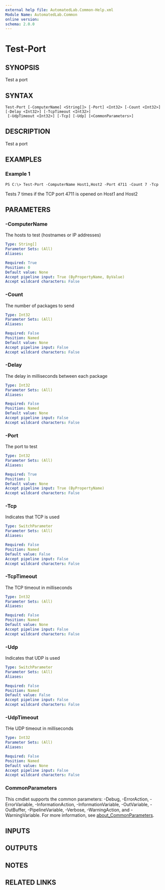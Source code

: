 ```yaml
---
external help file: AutomatedLab.Common-Help.xml
Module Name: AutomatedLab.Common
online version:
schema: 2.0.0
---
```


# Test-Port

## SYNOPSIS
Test a port

## SYNTAX

```
Test-Port [-ComputerName] <String[]> [-Port] <Int32> [-Count <Int32>] [-Delay <Int32>] [-TcpTimeout <Int32>]
 [-UdpTimeout <Int32>] [-Tcp] [-Udp] [<CommonParameters>]
```

## DESCRIPTION
Test a port

## EXAMPLES

### Example 1
```
PS C:\> Test-Port -ComputerName Host1,Host2 -Port 4711 -Count 7 -Tcp
```

Tests 7 times if the TCP port 4711 is opened on Host1 and Host2

## PARAMETERS

### -ComputerName
The hosts to test (hostnames or IP addresses)

```yaml
Type: String[]
Parameter Sets: (All)
Aliases:

Required: True
Position: 0
Default value: None
Accept pipeline input: True (ByPropertyName, ByValue)
Accept wildcard characters: False
```

### -Count
The number of packages to send

```yaml
Type: Int32
Parameter Sets: (All)
Aliases:

Required: False
Position: Named
Default value: None
Accept pipeline input: False
Accept wildcard characters: False
```

### -Delay
The delay in milliseconds between each package

```yaml
Type: Int32
Parameter Sets: (All)
Aliases:

Required: False
Position: Named
Default value: None
Accept pipeline input: False
Accept wildcard characters: False
```

### -Port
The port to test

```yaml
Type: Int32
Parameter Sets: (All)
Aliases:

Required: True
Position: 1
Default value: None
Accept pipeline input: True (ByPropertyName)
Accept wildcard characters: False
```

### -Tcp
Indicates that TCP is used

```yaml
Type: SwitchParameter
Parameter Sets: (All)
Aliases:

Required: False
Position: Named
Default value: False
Accept pipeline input: False
Accept wildcard characters: False
```

### -TcpTimeout
The TCP timeout in milliseconds

```yaml
Type: Int32
Parameter Sets: (All)
Aliases:

Required: False
Position: Named
Default value: None
Accept pipeline input: False
Accept wildcard characters: False
```

### -Udp
Indicates that UDP is used

```yaml
Type: SwitchParameter
Parameter Sets: (All)
Aliases:

Required: False
Position: Named
Default value: False
Accept pipeline input: False
Accept wildcard characters: False
```

### -UdpTimeout
THe UDP timeout in milliseconds

```yaml
Type: Int32
Parameter Sets: (All)
Aliases:

Required: False
Position: Named
Default value: None
Accept pipeline input: False
Accept wildcard characters: False
```

### CommonParameters
This cmdlet supports the common parameters: -Debug, -ErrorAction, -ErrorVariable, -InformationAction, -InformationVariable, -OutVariable, -OutBuffer, -PipelineVariable, -Verbose, -WarningAction, and -WarningVariable. For more information, see [about_CommonParameters](http://go.microsoft.com/fwlink/?LinkID=113216).

## INPUTS

## OUTPUTS

## NOTES

## RELATED LINKS
